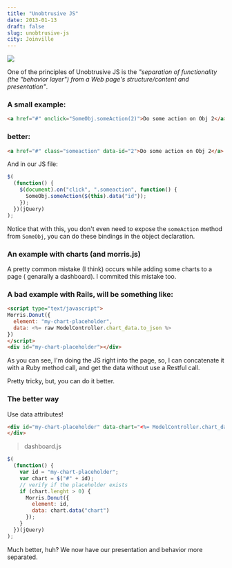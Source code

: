 ```yaml
---
title: "Unobtrusive JS"
date: 2013-01-13
draft: false
slug: unobtrusive-js
city: Joinville
---
```


![](/public/images/unobtrusive-js/4aebb97c-0ec2-437e-b6f6-426395e89121.png)

One of the principles of Unobtrusive JS is the *"separation of functionality (the "behavior layer") from a Web page's structure/content and presentation"*.

### A small example:

```html
<a href="#" onclick="SomeObj.someAction(2)">Do some action on Obj 2</a>
```

### better:

```html
<a href="#" class="someaction" data-id="2">Do some action on Obj 2</a>
```

And in our JS file:

```javascript
$(
  (function() {
    $(document).on("click", ".someaction", function() {
      SomeObj.someAction($(this).data("id"));
    });
  })(jQuery)
);
```

Notice that with this, you don't even need to expose the `someAction` method from `SomeObj`, you can do these bindings in the object declaration.

### An example with charts (and morris.js)

A pretty common mistake (I think) occurs while adding some charts to a page ( genarally a dashboard). I commited this mistake too.

### A bad example with Rails, will be something like:

```html
<script type="text/javascript">
Morris.Donut({
  element: "my-chart-placeholder",
  data: <%= raw ModelController.chart_data.to_json %>
})
</script>
<div id="my-chart-placeholder"></div>
```

As you can see, I'm doing the JS right into the page, so, I can concatenate it with a Ruby method call, and get the data without use a Restful call.

Pretty tricky, but, you can do it better.

### The better way

Use data attributes!

```html
<div id="my-chart-placeholder" data-chart="<%= ModelController.chart_data.to_json %>">
</div>
```

> dashboard.js
```javascript
$(
  (function() {
    var id = "my-chart-placeholder";
    var chart = $("#" + id);
    // verify if the placeholder exists
    if (chart.lenght > 0) {
      Morris.Donut({
        element: id,
        data: chart.data("chart")
      });
    }
  })(jQuery)
);
```

Much better, huh? We now have our presentation and behavior more separated.
